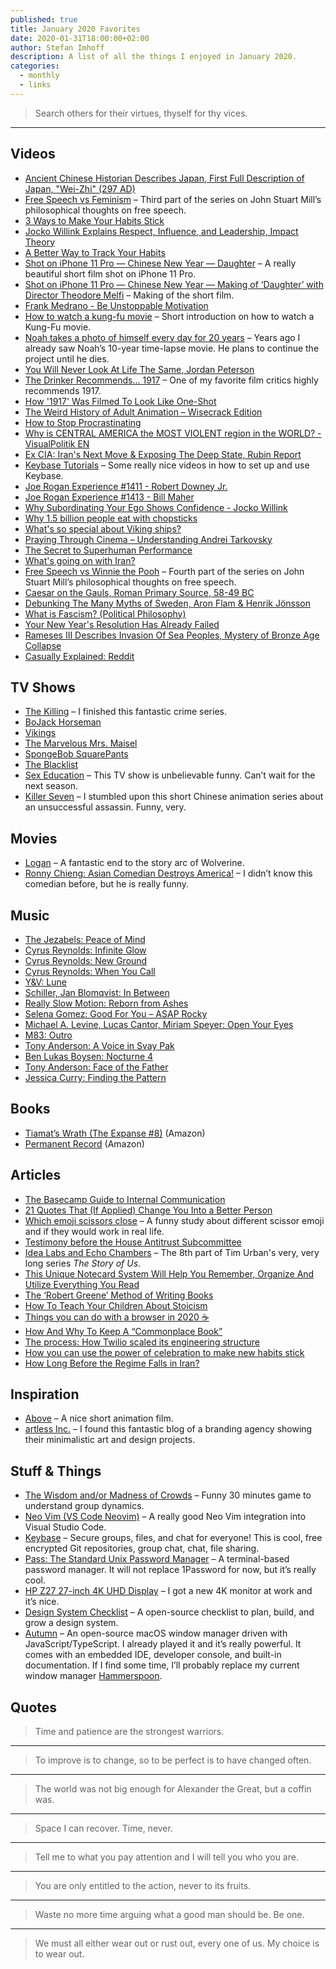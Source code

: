 ```yaml
---
published: true
title: January 2020 Favorites
date: 2020-01-31T18:00:00+02:00
author: Stefan Imhoff
description: A list of all the things I enjoyed in January 2020.
categories:
  - monthly
  - links
---
```


<Blockquote author="Benjamin Franklin">

Search others for their virtues, thyself for thy vices.

</Blockquote>

---

## Videos

- [Ancient Chinese Historian Describes Japan, First Full Description of Japan, "Wei-Zhi" (297 AD)](https://youtu.be/5kvcALPPZoI)
- [Free Speech vs Feminism](https://youtu.be/qZUBUUZpm2g) – Third part of the series on John Stuart Mill’s philosophical thoughts on free speech.
- [3 Ways to Make Your Habits Stick](https://youtu.be/C1TSpcnNtEs)
- [Jocko Willink Explains Respect, Influence, and Leadership, Impact Theory](https://youtu.be/wxKVYiNIKZk)
- [A Better Way to Track Your Habits](https://youtu.be/0bxIg3M_MHY)
- [Shot on iPhone 11 Pro — Chinese New Year — Daughter](https://youtu.be/bvtwWhKdxhM) – A really beautiful short film shot on iPhone 11 Pro.
- [Shot on iPhone 11 Pro — Chinese New Year — Making of ‘Daughter’ with Director Theodore Melfi](https://youtu.be/dj6Lw7jnqBI) – Making of the short film.
- [Frank Medrano - Be Unstoppable Motivation](https://youtu.be/6QM1WZMd5do)
- [How to watch a kung-fu movie](https://youtu.be/e0_2VLw32VU) – Short introduction on how to watch a Kung-Fu movie.
- [Noah takes a photo of himself every day for 20 years](https://youtu.be/wAIZ36GI4p8) – Years ago I already saw Noah’s 10-year time-lapse movie. He plans to continue the project until he dies.
- [You Will Never Look At Life The Same, Jordan Peterson](https://youtu.be/r-oNXuLDIfU)
- [The Drinker Recommends... 1917](https://youtu.be/Gd9SUz7CRLw) – One of my favorite film critics highly recommends 1917.
- [How '1917' Was Filmed To Look Like One-Shot](https://youtu.be/kMBnvz-dEXw)
- [The Weird History of Adult Animation – Wisecrack Edition](https://youtu.be/9Svu9jmKrzg)
- [How to Stop Procrastinating](https://youtu.be/km4pOGd_lHw)
- [Why is CENTRAL AMERICA the MOST VIOLENT region in the WORLD? - VisualPolitik EN](https://youtu.be/J1H8MNv2_fE)
- [Ex CIA: Iran's Next Move & Exposing The Deep State, Rubin Report](https://youtu.be/0w3lNhNh7Kc)
- [Keybase Tutorials](https://www.youtube.com/playlist?list=PL8apXttwwN4mjbkEs4WH8I0C2zQ0H8q6R) – Some really nice videos in how to set up and use Keybase.
- [Joe Rogan Experience #1411 - Robert Downey Jr.](https://youtu.be/d5XTDmm0KUQ)
- [Joe Rogan Experience #1413 - Bill Maher](https://youtu.be/-KQGZa773sI)
- [Why Subordinating Your Ego Shows Confidence - Jocko Willink](https://youtu.be/b6vHa3lRo4g)
- [Why 1.5 billion people eat with chopsticks](https://youtu.be/tSciinXdGhI)
- [What's so special about Viking ships?](https://youtu.be/kge0c2mNmRQ)
- [Praying Through Cinema – Understanding Andrei Tarkovsky](https://youtu.be/gNezdOlS-aw)
- [The Secret to Superhuman Performance](https://youtu.be/kj1hLFSORTQ)
- [What's going on with Iran?](https://youtu.be/5CL8nGQIbmk)
- [Free Speech vs Winnie the Pooh](https://youtu.be/MM4Slc6Ix5w) – Fourth part of the series on John Stuart Mill’s philosophical thoughts on free speech.
- [Caesar on the Gauls, Roman Primary Source, 58-49 BC](https://youtu.be/ZdXRnLHL65k)
- [Debunking The Many Myths of Sweden, Aron Flam & Henrik Jönsson](https://youtu.be/mpRBfoQRdpY)
- [What is Fascism? (Political Philosophy)](https://youtu.be/ki8Hib735Cs)
- [Your New Year's Resolution Has Already Failed](https://youtu.be/NVGuFdX5guE)
- [Rameses III Describes Invasion Of Sea Peoples, Mystery of Bronze Age Collapse](https://youtu.be/01eyTLfFJqQ)
- [Casually Explained: Reddit](https://youtu.be/Uy9V_v-XV8Q)

## TV Shows

- [The Killing](https://www.themoviedb.org/tv/34415-the-killing) <Flag label="3" /> <Flag label="4" /> <PrimeVideoFlag id="B078YDMGV8" /> – I finished this fantastic crime series.
- [BoJack Horseman](https://www.themoviedb.org/tv/61222-bojack-horseman) <Flag label="6" /> <NetflixFlag id="70300800" />
- [Vikings](https://www.themoviedb.org/tv/44217-vikings) <Flag label="6" /> <PrimeVideoFlag id="B082B6YH4Y" />
- [The Marvelous Mrs. Maisel](https://www.themoviedb.org/tv/70796-the-marvelous-mrs-maisel) <Flag label="3" /> <PrimeVideoFlag id="B08287TSDC" />
- [SpongeBob SquarePants](https://www.themoviedb.org/tv/387-spongebob-squarepants) <Flag label="3" /> <PrimeVideoFlag id="B019HS0L2W" />
- [The Blacklist](https://www.themoviedb.org/tv/46952-the-blacklist) <Flag label="6" /> <NetflixFlag id="70281312" />
- [Sex Education](https://www.themoviedb.org/tv/81356-sex-education) <Flag label="2" /> <NetflixFlag id="80197526" /> – This TV show is unbelievable funny. Can’t wait for the next season.
- [Killer Seven](https://www.themoviedb.org/tv/79141) <Flag label="1" /> <NetflixFlag id="81156880" /> – I stumbled upon this short Chinese animation series about an unsuccessful assassin. Funny, very.

## Movies

- [Logan](https://www.themoviedb.org/movie/263115-logan) <NetflixFlag id="80149316" /> – A fantastic end to the story arc of Wolverine.
- [Ronny Chieng: Asian Comedian Destroys America!](https://www.themoviedb.org/movie/649802-ronny-chieng-asian-comedian-destroys-america) <NetflixFlag id="81070659" /> – I didn’t know this comedian before, but he is really funny.

## Music

- [The Jezabels: Peace of Mind](https://open.spotify.com/track/4UDHKFWV4WZRTtXrMCJcFM)
- [Cyrus Reynolds: Infinite Glow](https://open.spotify.com/track/4fb1Wlpwr9CrYByKHxCAst)
- [Cyrus Reynolds: New Ground](https://open.spotify.com/track/4oAs5SiF9MiL9ustOuxYGd)
- [Cyrus Reynolds: When You Call](https://open.spotify.com/track/3JmZubGBTAjUWfS4nRzfua)
- [Y&V: Lune](https://open.spotify.com/track/6ezQYXn4Zze0X8vcDrI60s)
- [Schiller, Jan Blomqvist: In Between](https://open.spotify.com/track/3CLT24AuQ7veKu43RaXzeJ)
- [Really Slow Motion: Reborn from Ashes](https://open.spotify.com/track/1usfQA5wxq6TS9JbH18wCe)
- [Selena Gomez: Good For You – ASAP Rocky](https://open.spotify.com/track/5XfywqPX6XBOdYQNbOaQvy)
- [Michael A. Levine, Lucas Cantor, Miriam Speyer: Open Your Eyes](https://open.spotify.com/track/3F7HcFsN4xtZ2jA5CFyHhr)
- [M83: Outro](https://open.spotify.com/track/1s9i7W8zx7Nxx78MUIsvjV)
- [Tony Anderson: A Voice in Svay Pak](https://open.spotify.com/track/0f2OaKuRvGcYL3XAaeB4Fz)
- [Ben Lukas Boysen: Nocturne 4](https://open.spotify.com/track/4S8YLm7DB60WJYGKmvbuF0)
- [Tony Anderson: Face of the Father](https://open.spotify.com/track/5fUnxoniymZnjmykCdeOVt)
- [Jessica Curry: Finding the Pattern](https://open.spotify.com/track/4u2qyRFTBYm3Se02t0Ki7d)

## Books

- [Tiamat’s Wrath (The Expanse #8)](https://www.goodreads.com/book/show/28335698-tiamat-s-wrath) (<AffiliateLink asin="0316332879">Amazon</AffiliateLink>)
- [Permanent Record](https://www.goodreads.com/book/show/46223297-permanent-record) (<AffiliateLink asin="152903566X">Amazon</AffiliateLink>)

<Row variant="variable" minWidth="110px" marginBottom>
  <AmazonBook asin="0316332879" size="large" />
  <AmazonBook asin="152903566X" size="large" />
</Row>

## Articles

- [The Basecamp Guide to Internal Communication](https://basecamp.com/guides/how-we-communicate)
- [21 Quotes That (If Applied) Change You Into a Better Person](https://ryanholiday.net/21-quotes-that-if-applied-change-you-into-a-better-person/)
- [Which emoji scissors close](https://wh0.github.io/2020/01/02/scissors.html) – A funny study about different scissor emoji and if they would work in real life.
- [Testimony before the House Antitrust Subcommittee](https://m.signalvnoise.com/testimony-before-the-house-antitrust-subcommittee/)
- [Idea Labs and Echo Chambers](https://waitbutwhy.com/2019/10/idea-labs-echo-chambers.html) – The 8th part of Tim Urban's very, very long series _The Story of Us_.
- [This Unique Notecard System Will Help You Remember, Organize And Utilize Everything You Read](https://medium.com/@RyanHoliday/this-unique-notecard-system-will-help-you-remember-organize-and-utilize-everything-you-read-9f3ddabaa3c)
- [The ‘Robert Greene’ Method of Writing Books](https://medium.com/@paulorrj/the-robert-greene-method-of-writing-books-e175ade04897)
- [How To Teach Your Children About Stoicism](https://dailystoic.com/teach-children-stoicism/)
- [Things you can do with a browser in 2020 ☕️](https://github.com/luruke/browser-2020)
- [How And Why To Keep A “Commonplace Book”](https://ryanholiday.net/how-and-why-to-keep-a-commonplace-book/)
- [The process: How Twilio scaled its engineering structure](https://increment.com/teams/how-twilio-scaled-its-engineering-structure/)
- [How you can use the power of celebration to make new habits stick](https://ideas.ted.com/how-you-can-use-the-power-of-celebration-to-make-new-habits-stick/)
- [How Long Before the Regime Falls in Iran?](https://quillette.com/2020/01/20/how-long-before-the-regime-falls-in-iran/)

## Inspiration

- [Above](https://www.behance.net/gallery/84527535/ABOVE) – A nice short animation film.
- [artless Inc.](http://www.artless.co.jp/alog/) – I found this fantastic blog of a branding agency showing their minimalistic art and design projects.

## Stuff & Things

- [The Wisdom and/or Madness of Crowds](https://ncase.me/crowds/) – Funny 30 minutes game to understand group dynamics.
- [Neo Vim (VS Code Neovim)](https://github.com/asvetliakov/vscode-neovim) – A really good Neo Vim integration into Visual Studio Code.
- [Keybase](https://keybase.io/) – Secure groups, files, and chat for everyone! This is cool, free encrypted Git repositories, group chat, chat, file sharing.
- [Pass: The Standard Unix Password Manager](https://www.passwordstore.org/) – A terminal-based password manager. It will not replace 1Password for now, but it’s really cool.
- [HP Z27 27-inch 4K UHD Display](https://store.hp.com/us/en/pdp/hp-z27-27-inch-4k-uhd-display) – I got a new 4K monitor at work and it’s nice.
- [Design System Checklist](https://designsystemchecklist.com/) – A open-source checklist to plan, build, and grow a design system.
- [Autumn](https://apandhi.github.io/Autumn/) – An open-source macOS window manager driven with JavaScript/TypeScript. I already played it and it’s really powerful. It comes with an embedded IDE, developer console, and built-in documentation. If I find some time, I’ll probably replace my current window manager [Hammerspoon](https://www.hammerspoon.org/).

## Quotes

<Blockquote author="Leo Tolstoy">

Time and patience are the strongest warriors.

</Blockquote>

---

<Blockquote author="Winston Churchill">

To improve is to change, so to be perfect is to have changed often.

</Blockquote>

---

<Blockquote author="Juvenal">

The world was not big enough for Alexander the Great, but a coffin was.

</Blockquote>

---

<Blockquote author="Napoleon Bonaparte">

Space I can recover. Time, never.

</Blockquote>

---

<Blockquote author="Jose Ortega y Gasset">

Tell me to what you pay attention and I will tell you who you are.

</Blockquote>

---

<Blockquote author="Bhagavad Gita">

You are only entitled to the action, never to its fruits.

</Blockquote>

---

<Blockquote author="Marcus Aurelius">

Waste no more time arguing what a good man should be. Be one.

</Blockquote>

---

<Blockquote author="Theodore Roosevelt">

We must all either wear out or rust out, every one of us. My choice is to wear out.

</Blockquote>
